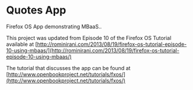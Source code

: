 Quotes App
==========

Firefox OS App demonstrating MBaaS..

This project was updated from Episode 10 of the Firefox OS Tutorial available at
[http://rominirani.com/2013/08/19/firefox-os-tutorial-episode-10-using-mbaas/](http://rominirani.com/2013/08/19/firefox-os-tutorial-episode-10-using-mbaas/)

The tutorial that discusses the app can be found at
[http://www.openbookproject.net/tutorials/fxos/](http://www.openbookproject.net/tutorials/fxos/)
